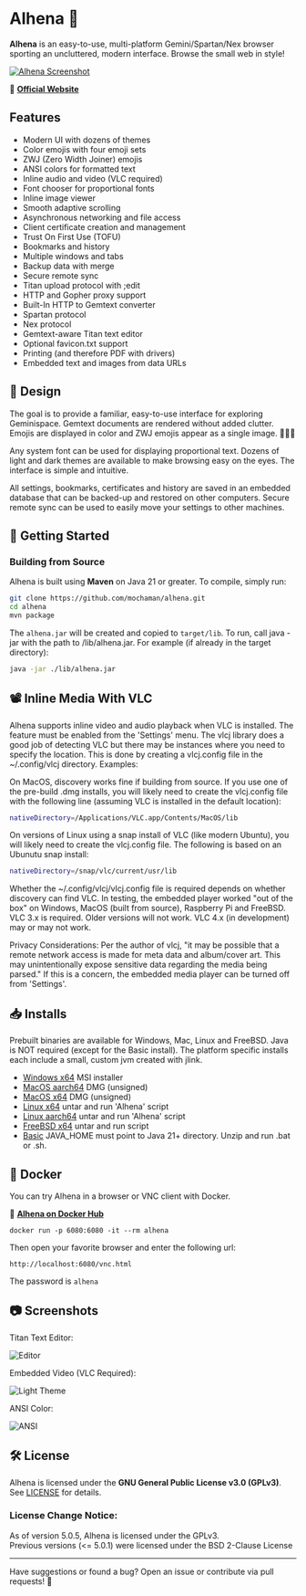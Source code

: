 # Alhena 🌟

**Alhena** is an easy-to-use, multi-platform Gemini/Spartan/Nex browser sporting an uncluttered, modern interface. Browse the small web in style!

[![Alhena Screenshot](https://metaloupe.com/alhena/images/alhena_main2.png)](https://metaloupe.com/alhena/alhena.html)

🔗 **[Official Website](https://metaloupe.com/alhena/alhena.html)**

## Features

- Modern UI with dozens of themes
- Color emojis with four emoji sets
- ZWJ (Zero Width Joiner) emojis
- ANSI colors for formatted text
- Inline audio and video (VLC required)
- Font chooser for proportional fonts
- Inline image viewer
- Smooth adaptive scrolling
- Asynchronous networking and file access
- Client certificate creation and management
- Trust On First Use (TOFU)
- Bookmarks and history
- Multiple windows and tabs
- Backup data with merge
- Secure remote sync
- Titan upload protocol with ;edit
- HTTP and Gopher proxy support
- Built-In HTTP to Gemtext converter
- Spartan protocol
- Nex protocol
- Gemtext-aware Titan text editor
- Optional favicon.txt support
- Printing (and therefore PDF with drivers)
- Embedded text and images from data URLs

## 🎨 Design

The goal is to provide a familiar, easy-to-use interface for exploring Geminispace. Gemtext documents are rendered without added clutter. Emojis are displayed in color and ZWJ emojis appear as a single image. 👨🏼‍🚀

Any system font can be used for displaying proportional text. Dozens of light and dark themes are available to make browsing easy on the eyes. The interface is simple and intuitive.

All settings, bookmarks, certificates and history are saved in an embedded database that can be backed-up and restored on other computers. Secure remote sync can be used to easily move your settings to other machines.

## 🚀 Getting Started

### **Building from Source**
Alhena is built using **Maven** on Java 21 or greater. To compile, simply run:

```sh
git clone https://github.com/mochaman/alhena.git
cd alhena
mvn package
```

The `alhena.jar` will be created and copied to `target/lib`. To run, call java -jar with the path to /lib/alhena.jar. For example (if already in the target directory): 

```sh
java -jar ./lib/alhena.jar
```
## 📽️ Inline Media With VLC

Alhena supports inline video and audio playback when VLC is installed. The feature must be enabled from the 'Settings' menu. The vlcj library does a good job of detecting VLC but there may be instances where you need to specify the location. This is done by creating a vlcj.config file in the ~/.config/vlcj directory. Examples:

On MacOS, discovery works fine if building from source. If you use one of the pre-build .dmg installs, you will likely need to create the vlcj.config file with the following line (assuming VLC is installed in the default location):
```sh
nativeDirectory=/Applications/VLC.app/Contents/MacOS/lib
```
On versions of Linux using a snap install of VLC (like modern Ubuntu), you will likely need to create the vlcj.config file. The following is based on an Ubunutu snap install:
```sh
nativeDirectory=/snap/vlc/current/usr/lib
```
Whether the ~/.config/vlcj/vlcj.config file is required depends on whether discovery can find VLC. In testing, the embedded player worked "out of the box" on Windows, MacOS (built from source), Raspberry Pi and FreeBSD. VLC 3.x is required. Older versions will not work. VLC 4.x (in development) may or may not work.

Privacy Considerations: Per the author of vlcj, "it may be possible that a remote network access is made for meta data and album/cover art. This may unintentionally expose sensitive data regarding the media being parsed." If this is a concern, the embedded media player can be turned off from 'Settings'.

## 📥 Installs

Prebuilt binaries are available for Windows, Mac, Linux and FreeBSD. Java is NOT required (except for the Basic install). The platform specific installs each include a small, custom jvm created with jlink.

- [Windows x64](https://github.com/mochaman/alhena/releases/download/v5.2.7/alhena-5.2.7_windows_x64.zip) MSI installer
- [MacOS aarch64](https://github.com/mochaman/alhena/releases/download/v5.2.7/alhena-5.2.7_aarch64.dmg) DMG  (unsigned)
- [MacOS x64](https://github.com/mochaman/alhena/releases/download/v5.2.7/alhena-5.2.7_x64.dmg) DMG (unsigned)
- [Linux x64](https://github.com/mochaman/alhena/releases/download/v5.2.7/alhena-5.2.7_linux_x64.tgz) untar and run 'Alhena' script
- [Linux aarch64](https://github.com/mochaman/alhena/releases/download/v5.2.7/alhena-5.2.7_linux_aarch64.tgz) untar and run 'Alhena' script
- [FreeBSD x64](https://github.com/mochaman/alhena/releases/download/v5.2.7/alhena-5.2.7_freebsd_x64.tgz) untar and run script
- [Basic](https://github.com/mochaman/alhena/releases/download/v5.2.7/alhena-5.2.7_nojava.zip) JAVA_HOME must point to Java 21+ directory. Unzip and run .bat or .sh.

## 🐳 Docker

You can try Alhena in a browser or VNC client with Docker.

🔗 **[Alhena on Docker Hub](https://hub.docker.com/r/bgrier1/alhena)**

```
docker run -p 6080:6080 -it --rm alhena
```
Then open your favorite browser and enter the following url:
```
http://localhost:6080/vnc.html
```
The password is `alhena`

## 📷 Screenshots

Titan Text Editor: 

![Editor](https://metaloupe.com/alhena/images/titan_editor_windows2.png)

Embedded Video (VLC Required):

![Light Theme](https://metaloupe.com/alhena/images/alhenavideo.png)

ANSI Color:  

![ANSI](https://metaloupe.com/alhena/images/windowsansi.png)

## 🛠 License
Alhena is licensed under the **GNU General Public License v3.0 (GPLv3)**. See [LICENSE](LICENSE) for details.

### License Change Notice:
As of version 5.0.5, Alhena is licensed under the GPLv3.  
Previous versions (<= 5.0.1) were licensed under the BSD 2-Clause License


---

Have suggestions or found a bug? Open an issue or contribute via pull requests! 🚀

